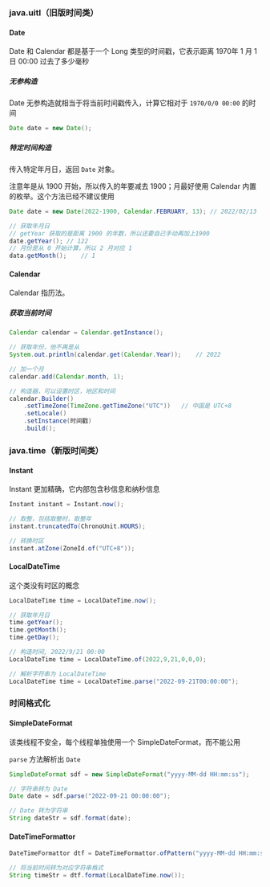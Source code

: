 ### java.uitl（旧版时间类）

#### Date

Date 和 Calendar 都是基于一个 Long 类型的时间戳，它表示距离 1970年 1 月 1 日 00:00 过去了多少毫秒



##### 无参构造

Date 无参构造就相当于将当前时间戳传入，计算它相对于 `1970/0/0 00:00` 的时间

```java
Date date = new Date();
```



##### 特定时间构造

传入特定年月日，返回 `Date` 对象。

注意年是从 1900 开始，所以传入的年要减去 1900；月最好使用 Calendar 内置的枚举。这个方法已经不建议使用

```java
Date date = new Date(2022-1900, Calendar.FEBRUARY, 13); // 2022/02/13

// 获取年月日
// getYear 获取的是距离 1900 的年数，所以还要自己手动再加上1900
date.getYear();	// 122
// 月份是从 0 开始计算，所以 2 月对应 1
data.getMonth();	// 1
```





#### Calendar

Calendar 指历法。

##### 获取当前时间

```java
Calendar calendar = Calendar.getInstance();

// 获取年份，他不再是从
System.out.println(calendar.get(Calendar.Year));	// 2022

// 加一个月
calendar.add(Calendar.month, 1);

// 构造器，可以设置时区，地区和时间
calendar.Builder()
    .setTimeZone(TimeZone.getTimeZone("UTC"))	// 中国是 UTC+8
    .setLocale()
    .setInstance(时间戳)
    .build();
```





### java.time（新版时间类）

#### Instant

Instant 更加精确，它内部包含秒信息和纳秒信息

```java
Instant instant = Instant.now();

// 取整，包括取整时，取整年
instant.truncatedTo(ChronoUnit.HOURS);

// 转换时区
instant.atZone(ZoneId.of("UTC+8"));
```



#### LocalDateTime

这个类没有时区的概念

```java
LocalDateTime time = LocalDateTime.now();

// 获取年月日
time.getYear();
time.getMonth();
time.getDay();

// 构造时间, 2022/9/21 00:00
LocalDateTime time = LocalDateTime.of(2022,9,21,0,0,0);

// 解析字符串为 LocalDateTime
LocalDateTime time = LocalDateTime.parse("2022-09-21T00:00:00");
```





### 时间格式化

#### SimpleDateFormat 

该类线程不安全，每个线程单独使用一个 SimpleDateFormat，而不能公用

`parse` 方法解析出 `Date`

```java
SimpleDateFormat sdf = new SimpleDateFormat("yyyy-MM-dd HH:mm:ss");

// 字符串转为 Date
Date date = sdf.parse("2022-09-21 00:00:00");

// Date 转为字符串
String dateStr = sdf.format(date);
```





#### DateTimeFormattor

```java
DateTimeFormattor dtf = DateTimeFormattor.ofPattern("yyyy-MM-dd HH:mm:ss");

// 将当前时间转为对应字符串格式
String timeStr = dtf.format(LocalDateTime.now());
```

